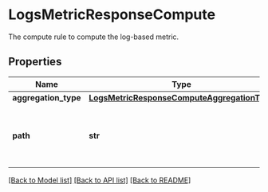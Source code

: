 # LogsMetricResponseCompute

The compute rule to compute the log-based metric.
## Properties
Name | Type | Description | Notes
------------ | ------------- | ------------- | -------------
**aggregation_type** | [**LogsMetricResponseComputeAggregationType**](LogsMetricResponseComputeAggregationType.md) |  | [optional] 
**path** | **str** | The path to the value the log-based metric will aggregate on (only used if the aggregation type is a \&quot;distribution\&quot;). | [optional] 

[[Back to Model list]](README.md#documentation-for-models) [[Back to API list]](README.md#documentation-for-api-endpoints) [[Back to README]](README.md)


